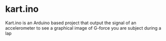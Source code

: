 # kart.ino
Kart.ino is an Arduino based project that output the signal of an accelerometer to see a graphical image of G-force you are subject during a lap
